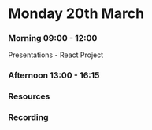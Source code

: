 # Monday 20th March

### Morning 09:00 - 12:00
 Presentations - React Project 

### Afternoon 13:00 - 16:15



### Resources



### Recording
